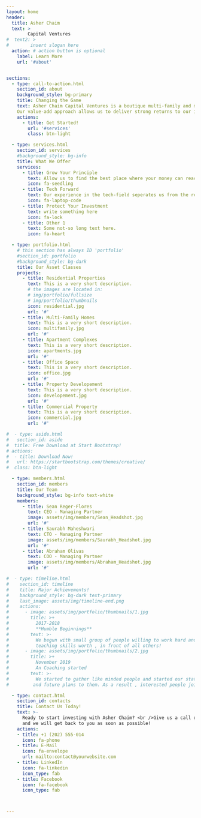```yaml
---
layout: home
header:
  title: Asher Chaim 
  text: >
        Capital Ventures
#  text2: >
#        insert slogan here
  action: # action button is optional
    label: Learn More 
    url: '#about'


sections:
  - type: call-to-action.html
    section_id: about
    background_style: bg-primary
    title: Changing the Game
    text: Asher Chaim Capital Ventures is a boutique multi-family and mixed-use real estate investment & property management company with a track record of building portfolios that deliver dependable cash flow and equity upside. By pooling our capital together, along with a select group of other investors, we can offer nimble capital for real estate equity investments.
    Our value-add approach allows us to deliver strong returns to our investors. We target value-add multi-family and mixed use properties, and create significant equity by increasing cash flow and forcing appreciation through capital improvements. Our residents and tenants are the lifeblood of our assets. We strive to create vibrant communities where people are excited to live and work.
    actions:
      - title: Get Started!
        url: '#services'
        class: btn-light

  - type: services.html
    section_id: services
    #background_style: bg-info
    title: What We Offer
    services:
      - title: Grow Your Principle 
        text: Allow us to find the best place where your money can reach its potential
        icon: fa-seedling
      - title: Tech Forward
        text: Our experience in the tech-field seperates us from the rest, and helps us find you the best possible investments. 
        icon: fa-laptop-code
      - title: Protect Your Investment
        text: write something here
        icon: fa-lock
      - title: Other 1
        text: Some not-so long text here.
        icon: fa-heart

  - type: portfolio.html
    # this section has always ID 'portfolio'
    #section_id: portfolio
    #background_style: bg-dark
    title: Our Asset Classes
    projects:
      - title: Residential Properties
        text: This is a very short description.
        # the images are located in:
        # img/portfolio/fullsize
        # img/portfolio/thumbnails
        icon: residential.jpg
        url: '#'
      - title: Multi-Family Homes
        text: This is a very short description.
        icon: multifamily.jpg
        url: '#'
      - title: Apartment Complexes
        text: This is a very short description.
        icon: apartments.jpg
        url: '#'
      - title: Office Space
        text: This is a very short description.
        icon: office.jpg
        url: '#'
      - title: Property Developement
        text: This is a very short description.
        icon: developement.jpg
        url: '#'
      - title: Commercial Property
        text: This is a very short description.
        icon: commercial.jpg
        url: '#'

#  - type: aside.html
#   section_id: aside
#  title: Free Download at Start Bootstrap!
# actions:
#  - title: Download Now!
#   url: https://startbootstrap.com/themes/creative/
#  class: btn-light

  - type: members.html
    section_id: members
    title: Our Team
    background_style: bg-info text-white
    members:
      - title: Sean Reger-Flores
        text: CEO - Managing Partner
        image: assets/img/members/Sean_Headshot.jpg
        url: '#'
      - title: Saurabh Maheshwari
        text: CTO - Managing Partner
        image: assets/img/members/Saurabh_Headshot.jpg
        url: '#'
      - title: Abraham Olivas
        text: COO - Managing Partner
        image: assets/img/members/Abraham_Headshot.jpg
        url: '#'

#  - type: timeline.html
#    section_id: timeline
#    title: Major Achievements!
#    background_style: bg-dark text-primary
#    last_image: assets/img/timeline-end.png
#    actions:
#      - image: assets/img/portfolio/thumbnails/1.jpg
#        title: >+
#          2017-2018
#          **Humble Beginnings**
#        text: >-
#          We begun with small group of people willing to work hard and make our
#          teaching skills worth , in front of all others!
#      - image: assets/img/portfolio/thumbnails/2.jpg
#        title: >+
#          November 2019
#          An Coaching started
#        text: >-
#          We started to gather like minded people and started our stategies
#         and future plans to them. As a result , interested people joined us!

  - type: contact.html
    section_id: contacts
    title: Contact Us Today!
    text: >-
      Ready to start investing with Asher Chaim? <br />Give us a call or send us an email
      and we will get back to you as soon as possible!
    actions:
    - title: +1 (202) 555-014
      icon: fa-phone
    - title: E-Mail
      icon: fa-envelope
      url: mailto:contact@yourwebsite.com
    - title: LinkedIn
      icon: fa-linkedin
      icon_type: fab
    - title: Facebook
      icon: fa-facebook
      icon_type: fab



---
```


